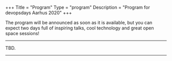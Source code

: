 +++
Title = "Program"
Type = "program"
Description = "Program for devopsdays Aarhus 2020"
+++

The program will be announced as soon as it is available, but you can expect two days full of inspiring talks, cool technology and great open space sessions!
<div class = "row">
  <div class = "col">
    <hr />
    TBD</a>.
    <hr />
  </div>
</div>
